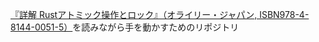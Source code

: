 [『詳解 Rustアトミック操作とロック』（オライリー・ジャパン, ISBN978-4-8144-0051-5）](https://www.oreilly.co.jp/books/9784814400515/)を読みながら手を動かすためのリポジトリ
